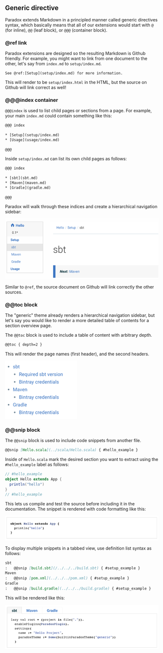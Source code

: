 ## Generic directive

Paradox extends Markdown in a principled manner called generic directives syntax,
which basically means that all of our extensions would start with `@` (for inline), `@@` (leaf block), or `@@@` (container block).

### @ref link

Paradox extensions are designed so the resulting Markdown is Github friendly.
For example, you might want to link from one document to the other, let's say from `index.md` to `setup/index.md`.

```
See @ref:[Setup](setup/index.md) for more information.
```

This will render to be `setup/index.html` in the HTML, but the source on Github will link correct as well!

### @@@index container

`@@@index` is used to list child pages or sections from a page.
For example, your main `index.md` could contain something like this:

```
@@@ index

* [Setup](setup/index.md)
* [Usage](usage/index.md)

@@@
```

Inside `setup/index.md` can list its own child pages as follows:


```
@@@ index

* [sbt](sbt.md)
* [Maven](maven.md)
* [Gradle](gradle.md)

@@@
```

Paradox will walk through these indices and create a hierarchical navigation sidebar:

![index](../img/index.png)

Similar to `@ref`, the source document on Github will link correctly the other sources.

### @@toc block

The "generic" theme already renders a hierarchical navigation sidebar,
but let's say you would like to render a more detailed table of contents for a section overview page.

The `@@toc` block is used to include a table of content with arbitrary depth.

```markdown
@@toc { depth=2 }
```

This will render the page names (first header), and the second headers.

![toc](../img/toc.png)

### @@snip block

The `@@snip` block is used to include code snippets from another file.

```markdown
@@snip [Hello.scala](../scala/Hello.scala) { #hello_example }
```

Inside of `Hello.scala` mark the desired section you want to extract using the `#hello_example` label as follows:

```scala
// #hello_example
object Hello extends App {
  println("hello")
}
// #hello_example
```

This lets us compile and test the source before including it in the documentation.
The snippet is rendered with code formatting like this:

![snip](../img/snip.png)

To display multiple snippets in a tabbed view, use definition list syntax as follows:

```markdown
sbt
:   @@snip [build.sbt](/../../../build.sbt) { #setup_example }
Maven
:   @@snip [pom.xml](../../../pom.xml) { #setup_example }
Gradle
:   @@snip [build.gradle](../../../build.gradle) { #setup_example }
```

This will be rendered like this:

![multi_snip](../img/multi_snip.png)